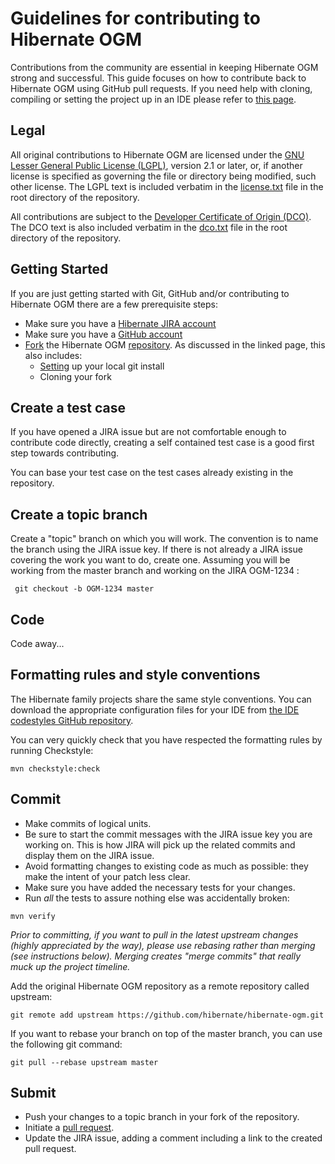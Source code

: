 Guidelines for contributing to Hibernate OGM
====

Contributions from the community are essential in keeping Hibernate OGM strong and successful.
This guide focuses on how to contribute back to Hibernate OGM using GitHub pull requests.
If you need help with cloning, compiling or setting the project up in an IDE please refer to
[this page](http://hibernate.org/ogm/contribute/).

## Legal

All original contributions to Hibernate OGM are licensed under the
[GNU Lesser General Public License (LGPL)](https://www.gnu.org/licenses/old-licenses/lgpl-2.1.txt),
version 2.1 or later, or, if another license is specified as governing the file or directory being
modified, such other license. The LGPL text is included verbatim in the [license.txt](license.txt) file 
in the root directory of the repository.

All contributions are subject to the [Developer Certificate of Origin (DCO)](https://developercertificate.org/).
The DCO text is also included verbatim in the [dco.txt](dco.txt) file in the root directory of the repository.

## Getting Started

If you are just getting started with Git, GitHub and/or contributing to Hibernate OGM there are a
few prerequisite steps:

* Make sure you have a [Hibernate JIRA account](https://hibernate.atlassian.net)
* Make sure you have a [GitHub account](https://github.com/signup/free)
* [Fork](https://help.github.com/articles/fork-a-repo/) the Hibernate OGM [repository](https://github.com/hibernate/hibernate-ogm).
As discussed in the linked page, this also includes:
    * [Setting](https://help.github.com/articles/set-up-git/) up your local git install
    * Cloning your fork

## Create a test case

If you have opened a JIRA issue but are not comfortable enough to contribute code directly, creating a self
contained test case is a good first step towards contributing.

You can base your test case on the test cases already existing in the repository.

## Create a topic branch

Create a "topic" branch on which you will work.  The convention is to name the branch
using the JIRA issue key.  If there is not already a JIRA issue covering the work you
want to do, create one.  Assuming you will be working from the master branch and working
on the JIRA OGM-1234 :

     git checkout -b OGM-1234 master


## Code

Code away...

## Formatting rules and style conventions

The Hibernate family projects share the same style conventions. You can download the appropriate configuration
files for your IDE from [the IDE codestyles GitHub repository](https://github.com/hibernate/hibernate-ide-codestyles).

You can very quickly check that you have respected the formatting rules by running Checkstyle:
```shell
mvn checkstyle:check
```

## Commit

* Make commits of logical units.
* Be sure to start the commit messages with the JIRA issue key you are working on. This is how JIRA will pick
up the related commits and display them on the JIRA issue.
* Avoid formatting changes to existing code as much as possible: they make the intent of your patch less clear.
* Make sure you have added the necessary tests for your changes.
* Run _all_ the tests to assure nothing else was accidentally broken:

```shell
mvn verify
```

_Prior to committing, if you want to pull in the latest upstream changes (highly
appreciated by the way), please use rebasing rather than merging (see instructions below).  Merging creates
"merge commits" that really muck up the project timeline._

Add the original Hibernate OGM repository as a remote repository called upstream:
```shell
git remote add upstream https://github.com/hibernate/hibernate-ogm.git
```

If you want to rebase your branch on top of the master branch, you can use the following git command:
```shell
git pull --rebase upstream master
```

## Submit

* Push your changes to a topic branch in your fork of the repository.
* Initiate a [pull request](https://help.github.com/articles/creating-a-pull-request-from-a-fork/).
* Update the JIRA issue, adding a comment including a link to the created pull request.

